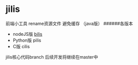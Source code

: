 # jilis
前端小工具 rename资源文件 避免缓存 （java版）
######各版本
- nodeJS版 [bilis](http://zhenglianfu/bilis)
- Python版 pilis
- C版 cilis 

jilis核心代码branch
后续开发将继续在master中
